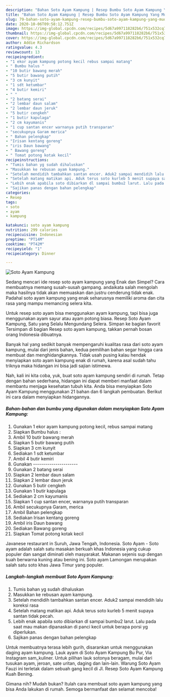 ```yaml
---
description: "Bahan Soto Ayam Kampung | Resep Bumbu Soto Ayam Kampung Yang Mudah Dan Praktis"
title: "Bahan Soto Ayam Kampung | Resep Bumbu Soto Ayam Kampung Yang Mudah Dan Praktis"
slug: 79-bahan-soto-ayam-kampung-resep-bumbu-soto-ayam-kampung-yang-mudah-dan-praktis
date: 2020-10-06T09:58:12.751Z
image: https://img-global.cpcdn.com/recipes/5d67a997118282b6/751x532cq70/soto-ayam-kampung-foto-resep-utama.jpg
thumbnail: https://img-global.cpcdn.com/recipes/5d67a997118282b6/751x532cq70/soto-ayam-kampung-foto-resep-utama.jpg
cover: https://img-global.cpcdn.com/recipes/5d67a997118282b6/751x532cq70/soto-ayam-kampung-foto-resep-utama.jpg
author: Addie Richardson
ratingvalue: 4.3
reviewcount: 13
recipeingredient:
- "1 ekor ayam kampung potong kecil rebus sampai matang"
- " Bumbu halus "
- "10 butir bawang merah"
- "5 butir bawang putih"
- "3 cm kunyit"
- "1 sdt ketumbar"
- "4 butir kemiri"
- " "
- "2 batang serai"
- "2 lembar daun salam"
- "2 lembar daun jeruk"
- "5 butir cengkeh"
- "1 butir kapulaga"
- "2 cm kayumanis"
- "1 cup santan encer warnanya putih transparan"
- "secukupnya Garam merica"
- " Bahan pelengkap"
- "Irisan kentang goreng"
- "iris Daun bawang"
- " Bawang goreng"
- " Tomat potong kotak kecil"
recipeinstructions:
- "Tumis bahan yg sudah dihaluskan"
- "Masukkan ke rebusan ayam kampung."
- "Setelah mendidih tambahkan santan encer. Aduk2 sampai mendidih lalu koreksi rasa"
- "Setelah matang matikan api. Aduk terus soto kurleb 5 menit supaya santan tidak pecah."
- "Lebih enak apabila soto dibiarkan dl sampai bumbu2 larut. Lalu pada saat mau makan dipanaskan di panci kecil untuk berapa porsi yg diperlukan."
- "Sajikan panas dengan bahan pelengkap"
categories:
- Resep
tags:
- soto
- ayam
- kampung

katakunci: soto ayam kampung 
nutrition: 299 calories
recipecuisine: Indonesian
preptime: "PT14M"
cooktime: "PT42M"
recipeyield: "1"
recipecategory: Dinner

---
```



![Soto Ayam Kampung](https://img-global.cpcdn.com/recipes/5d67a997118282b6/751x532cq70/soto-ayam-kampung-foto-resep-utama.jpg)

Sedang mencari ide resep soto ayam kampung yang Enak dan Simpel? Cara membuatnya memang susah-susah gampang. andaikata salah mengolah maka hasilnya tidak akan memuaskan dan justru cenderung tidak enak. Padahal soto ayam kampung yang enak seharusnya memiliki aroma dan cita rasa yang mampu memancing selera kita.

Untuk resep soto ayam bisa menggunakan ayam kampung, tapi bisa juga menggunakan ayam sayur atau ayam potong biasa. Resep Soto Ayam Kampung, Satu yang Selalu Mengundang Selera. Simpan ke bagian favorit Tersimpan di bagian Resep soto ayam kampung, takkan pernah bosan orang Indonesia dibuatnya.

Banyak hal yang sedikit banyak mempengaruhi kualitas rasa dari soto ayam kampung, mulai dari jenis bahan, kedua pemilihan bahan segar hingga cara membuat dan menghidangkannya. Tidak usah pusing kalau hendak menyiapkan soto ayam kampung enak di rumah, karena asal sudah tahu triknya maka hidangan ini bisa jadi sajian istimewa.


Nah, kali ini kita coba, yuk, buat soto ayam kampung sendiri di rumah. Tetap dengan bahan sederhana, hidangan ini dapat memberi manfaat dalam membantu menjaga kesehatan tubuh kita. Anda bisa menyiapkan Soto Ayam Kampung menggunakan 21 bahan dan 6 langkah pembuatan. Berikut ini cara dalam menyiapkan hidangannya.

<!--inarticleads1-->

##### Bahan-bahan dan bumbu yang digunakan dalam menyiapkan Soto Ayam Kampung:

1. Gunakan 1 ekor ayam kampung potong kecil, rebus sampai matang
1. Siapkan  Bumbu halus :
1. Ambil 10 butir bawang merah
1. Siapkan 5 butir bawang putih
1. Siapkan 3 cm kunyit
1. Sediakan 1 sdt ketumbar
1. Ambil 4 butir kemiri
1. Gunakan  ----------------------
1. Gunakan 2 batang serai
1. Siapkan 2 lembar daun salam
1. Siapkan 2 lembar daun jeruk
1. Gunakan 5 butir cengkeh
1. Gunakan 1 butir kapulaga
1. Sediakan 2 cm kayumanis
1. Siapkan 1 cup santan encer, warnanya putih transparan
1. Ambil secukupnya Garam, merica
1. Ambil  Bahan pelengkap
1. Sediakan Irisan kentang goreng
1. Ambil iris Daun bawang
1. Sediakan  Bawang goreng
1. Siapkan  Tomat potong kotak kecil


Javanese restaurant in Suruh, Jawa Tengah, Indonesia. Soto Ayam - Soto ayam adalah salah satu masakan berkuah khas Indonesia yang cukup populer dan sangat diminati oleh masyarakat. Makanan sejenis sup dengan kuah berwarna kuning atau bening ini. Soto ayam Lamongan merupakan salah satu soto khas Jawa Timur yang populer. 

<!--inarticleads2-->

##### Langkah-langkah membuat Soto Ayam Kampung:

1. Tumis bahan yg sudah dihaluskan
1. Masukkan ke rebusan ayam kampung.
1. Setelah mendidih tambahkan santan encer. Aduk2 sampai mendidih lalu koreksi rasa
1. Setelah matang matikan api. Aduk terus soto kurleb 5 menit supaya santan tidak pecah.
1. Lebih enak apabila soto dibiarkan dl sampai bumbu2 larut. Lalu pada saat mau makan dipanaskan di panci kecil untuk berapa porsi yg diperlukan.
1. Sajikan panas dengan bahan pelengkap


Untuk membuatnya terasa lebih gurih, disarankan untuk menggunakan daging ayam kampung. Lauk ayam di Soto Ayam Kampung Bu Pur, Via Instagram sam_kuliner. Untuk pilihan lauk sotonya beragam, mulai dari tusukan ayam, jeroan, sate uritan, daging dan lain-lain. Warung Soto Ayam Fauzi ini terletak dalam sebuah gang kecil di Jl. Resep Soto Ayam Kampung Kuah Bening. 

Gimana nih? Mudah bukan? Itulah cara membuat soto ayam kampung yang bisa Anda lakukan di rumah. Semoga bermanfaat dan selamat mencoba!
